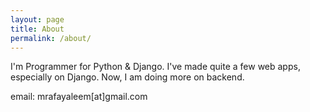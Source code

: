 ```yaml
---
layout: page
title: About
permalink: /about/
---
```


I'm Programmer for Python & Django. I've made quite a few web apps, especially on Django. Now, I am doing more on backend.

email: mrafayaleem[at]gmail.com
